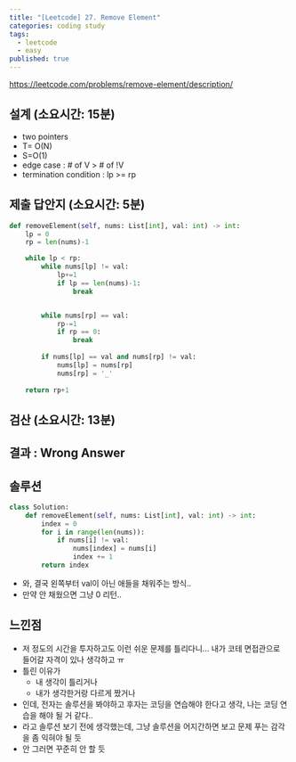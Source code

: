 ```yaml
---
title: "[Leetcode] 27. Remove Element"
categories: coding study
tags:
  - leetcode
  - easy
published: true
---
```

https://leetcode.com/problems/remove-element/description/

## 설계 (소요시간: 15분)
- two pointers
- T= O(N)
- S=O(1)
- edge case : # of V > # of !V
- termination condition : lp >= rp
## 제출 답안지 (소요시간: 5분)

```python
def removeElement(self, nums: List[int], val: int) -> int:
	lp = 0
	rp = len(nums)-1

	while lp < rp:
		while nums[lp] != val:
			lp+=1
			if lp == len(nums)-1:
				break


		while nums[rp] == val:
			rp-=1
			if rp == 0:
				break
		
		if nums[lp] == val and nums[rp] != val:
			nums[lp] = nums[rp]
			nums[rp] = '_'
	
	return rp+1
```

## 검산 (소요시간: 13분)

## 결과 : Wrong Answer

## 솔루션

```python
class Solution:
    def removeElement(self, nums: List[int], val: int) -> int:
        index = 0
        for i in range(len(nums)):
            if nums[i] != val:
                nums[index] = nums[i]
                index += 1
        return index
```

- 와, 결국 왼쪽부터 val이 아닌 애들을 채워주는 방식..
- 만약 안 채웠으면 그냥 0 리턴..

## 느낀점
- 저 정도의 시간을 투자하고도 이런 쉬운 문제를 틀리다니... 내가 코테 면접관으로 들어갈 자격이 있나 생각하고 ㅠ
- 틀린 이유가
	- 내 생각이 틀리거나
	- 내가 생각한거랑 다르게 짰거나
- 인데, 전자는 솔루션을 봐야하고 후자는 코딩을 연습해야 한다고 생각, 나는 코딩 연습을 해야 될 거 같다..
- 라고 솔루션 보기 전에 생각했는데, 그냥 솔루션을 어지간하면 보고 문제 푸는 감각을 좀 익혀야 될 듯
- 안 그러면 꾸준히 안 할 듯
